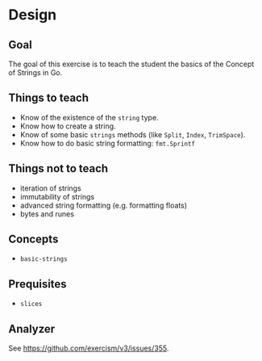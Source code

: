 # Design

## Goal

The goal of this exercise is to teach the student the basics of the Concept of Strings in Go.

## Things to teach

- Know of the existence of the `string` type.
- Know how to create a string.
- Know of some basic `strings` methods (like `Split`, `Index`, `TrimSpace`).
- Know how to do basic string formatting: `fmt.Sprintf`

## Things not to teach

- iteration of strings
- immutability of strings
- advanced string formatting (e.g. formatting floats)
- bytes and runes

## Concepts

- `basic-strings`

## Prequisites

- `slices`

## Analyzer

See https://github.com/exercism/v3/issues/355.
